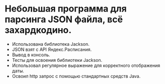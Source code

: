 # Небольшая программа для парсинга JSON файла, всё захардкодино.
- Использована библиотека Jackson.
- JSON взят с API Яндекс.Расписания.
- Вывод в консоль.
- Тесты для освоения библиотеки Jackson.
- Использовал регулярное выражение для корректного отображения даты.
- Освоил http запрос с помощью стандартных средств Java.